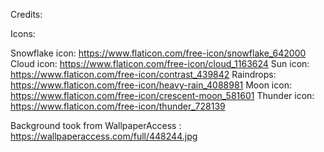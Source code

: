 Credits:

Icons:

Snowflake icon: https://www.flaticon.com/free-icon/snowflake_642000
Cloud icon: https://www.flaticon.com/free-icon/cloud_1163624
Sun icon: https://www.flaticon.com/free-icon/contrast_439842
Raindrops: https://www.flaticon.com/free-icon/heavy-rain_4088981
Moon icon: https://www.flaticon.com/free-icon/crescent-moon_581601
Thunder icon: https://www.flaticon.com/free-icon/thunder_728139

Background took from WallpaperAccess : https://wallpaperaccess.com/full/448244.jpg
